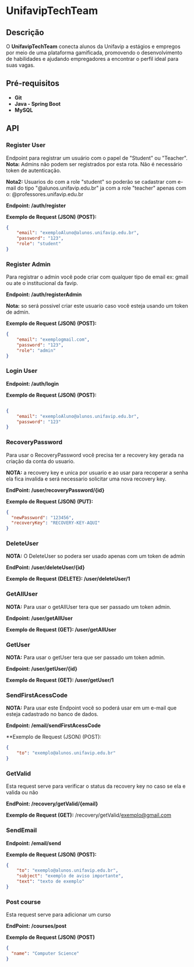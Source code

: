 # UnifavipTechTeam  

## Descrição  

O **UnifavipTechTeam** conecta alunos da Unifavip a estágios e empregos por meio de uma plataforma gamificada, promovendo o desenvolvimento de habilidades e ajudando empregadores a encontrar o perfil ideal para suas vagas.  

## Pré-requisitos  

- **Git**  
- **Java - Spring Boot**  
- **MySQL**  

## API  

### Register User  

Endpoint para registrar um usuário com o papel de "Student" ou "Teacher".  
**Nota:** Admins não podem ser registrados por esta rota. Não é necessário token de autenticação.

**Nota2:** Usuarios do com a role "student" so poderão se cadastrar com e-mail do tipo "@alunos.unifavip.edu.br" ja com a role "teacher" apenas com o:
@professores.unifavip.edu.br

**Endpoint: /auth/register**  


**Exemplo de Request (JSON) (POST):**  
```json  
{  
    "email": "exemploAluno@alunos.unifavip.edu.br",  
    "password": "123",  
    "role": "student"  
}
```
### Register Admin

Para registrar o admin você pode criar com qualquer tipo de email ex: gmail ou ate o institucional da favip.

**Endpoint: /auth/registerAdmin**

**Nota:** so será possivel criar este usuario caso você esteja usando um token de admin.

**Exemplo de Request (JSON) (POST):**
```json
{
	"email": "exemplogmail.com",
	"password": "123",
	"role": "admin"
}
```

### Login User

**Endpoint: /auth/login**

**Exemplo de Request (JSON) (POST):**

```json

{
	"email": "exemploAluno@alunos.unifavip.edu.br",
	"password": "123"
}
```

### RecoveryPassword

Para usar o RecoveryPassword você precisa ter a recovery key gerada na criação da conta do usuario.

**NOTA:** a recovery key e unica por usuario e ao usar para recoperar a senha ela fica invalida e será necessario solicitar uma nova recovery key.

**EndPoint: /user/recoveryPassword/{id}**

**Exemplo de Request (JSON) (PUT):**

```json
{
  "newPassword": "123456",
  "recoveryKey": "RECOVERY-KEY-AQUI"
}
```

### DeleteUser

**NOTA:** O DeleteUser so podera ser usado apenas com um token de admin

**EndPoint: /user/deleteUser/{id}**

**Exemplo de Request (DELETE): /user/deleteUser/1** 

### GetAllUser

**NOTA:** Para usar o getAllUser tera que ser passado um token admin.

**Endpoint: /user/getAllUser**

**Exemplo de Request (GET): /user/getAllUser**

### GetUser

**NOTA:** Para usar o getUser tera que ser passado um token admin.

**Endpoint: /user/getUser/{id}**

**Exemplo de Request (GET): /user/getUser/1**

### SendFirstAcessCode

**NOTA:** Para usar este Endpoint você so poderá usar em um e-mail que esteja cadastrado no banco de dados.

**Endpoint: /email/sendFirstAcessCode**

**Exemplo de Request (JSON) (POST):

```json
{
	"to": "exemplo@alunos.unifavip.edu.br"
}
```

### GetValid

Esta request serve para verificar o status da recovery key no caso se ela e valida ou não

**EndPoint: /recovery/getValid/{email}**

**Exemplo de Request (GET):** /recovery/getValid/exemplo@gmail.com 

### SendEmail

**Endpoint: /email/send**

**Exemplo de Request (JSON) (POST):**

```json
{
	"to": "exemplo@alunos.unifavip.edu.br",
	"subject": "exemplo de aviso importante",
	"text": "texto de exemplo"
}
```

### Post course

Esta request serve para adicionar um curso

**EndPoint: /courses/post**

**Exemplo de Request (JSON) (POST)**

```json
{
  "name": "Computer Science"
}
```





